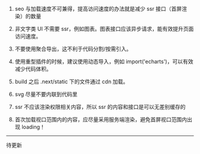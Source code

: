 1. seo 与加载速度不可兼得，提高访问速度的办法就是减少 ssr 接口（首屏渲染）的数量

2. 非文字类 UI 不需要 ssr，例如图表。图表接口应该异步请求，能有效提升页面访问速度。

3. 不要使用聚合导出，这不利于代码分割/按需引入。

4. 使用重型插件的时候，建议使用动态导入，例如 import('echarts')，可以有效减少代码体积。

5. build 之后 .next/static 下的文件通过 cdn 加载。

6. svg 尽量不要内联到代码里

7. ssr 不应该渲染权限相关内容，所以 ssr 的内容和接口是可以无差别缓存的

8. 首次加载视口范围内的内容，应尽量采用服务端渲染，避免首屏视口范围内出现 loading！

---

待更新
